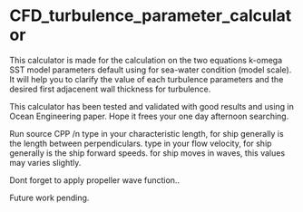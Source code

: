 # CFD_turbulence_parameter_calculator


This calculator is made for the calculation on the two equations k-omega SST model parameters default using for sea-water condition (model scale). It will help you to clarify the value of each turbulence parameters and the desired first adjacenent wall thickness for turbulence. 

This calculator has been tested and validated with good results and using in Ocean Engineering paper. 
Hope it frees your one day afternoon searching. 



Run source CPP /n
type in your characteristic length, for ship generally is the length between perpendiculars. 
type in your flow velocity, for ship generally is the ship forward speeds. for ship moves in waves, this values may varies slightly. 

Dont forget to apply propeller wave function..

Future work pending.
